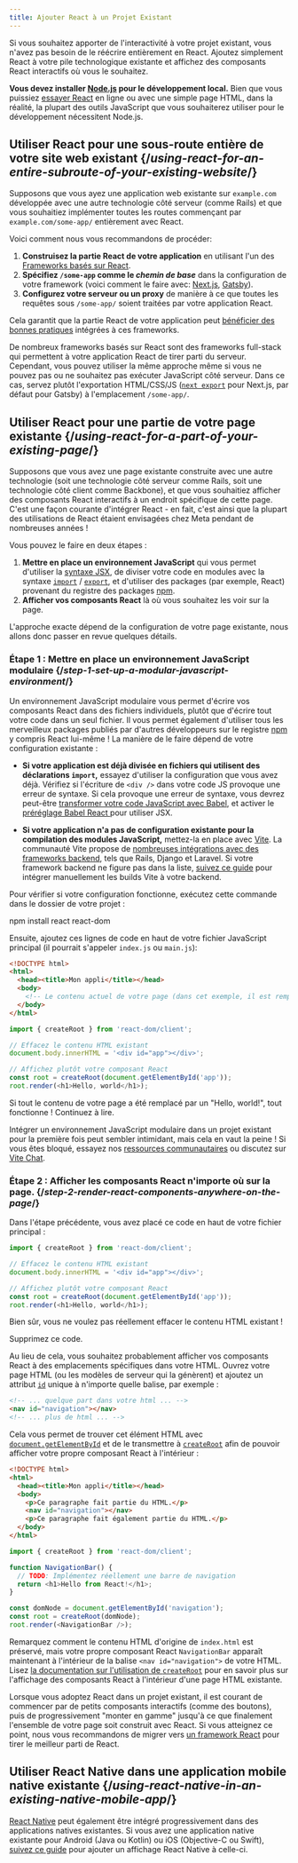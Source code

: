 ```yaml
---
title: Ajouter React à un Projet Existant
---
```


<Intro>

Si vous souhaitez apporter de l'interactivité à votre projet existant, vous n'avez pas besoin de le réécrire entièrement en React. Ajoutez simplement React à votre pile technologique existante et affichez des composants React interactifs où vous le souhaitez.

</Intro>

<Note>

**Vous devez installer [Node.js](https://nodejs.org/en/) pour le développement local.** Bien que vous puissiez [essayer React](/learn/installation#try-react) en ligne ou avec une simple page HTML, dans la réalité, la plupart des outils JavaScript que vous souhaiterez utiliser pour le développement nécessitent Node.js.

</Note>

## Utiliser React pour une sous-route entière de votre site web existant {/*using-react-for-an-entire-subroute-of-your-existing-website*/}

Supposons que vous ayez une application web existante sur `example.com` développée avec une autre technologie côté serveur (comme Rails) et que vous souhaitiez implémenter toutes les routes commençant par `example.com/some-app/` entièrement avec React.

Voici comment nous vous recommandons de procéder:

1. **Construisez la partie React de votre application** en utilisant l'un des [Frameworks basés sur React](/learn/start-a-new-react-project).
2. **Spécifiez `/some-app` comme le *chemin de base*** dans la configuration de votre framework (voici comment le faire avec: [Next.js](https://nextjs.org/docs/api-reference/next.config.js/basepath), [Gatsby](https://www.gatsbyjs.com/docs/how-to/previews-deploys-hosting/path-prefix/)).
3. **Configurez votre serveur ou un proxy** de manière à ce que toutes les requêtes sous `/some-app/` soient traitées par votre application React.

Cela garantit que la partie React de votre application peut [bénéficier des bonnes pratiques](/learn/start-a-new-react-project#can-i-use-react-without-a-framework) intégrées à ces frameworks.

De nombreux frameworks basés sur React sont des frameworks full-stack qui permettent à votre application React de tirer parti du serveur. Cependant, vous pouvez utiliser la même approche même si vous ne pouvez pas ou ne souhaitez pas exécuter JavaScript côté serveur. Dans ce cas, servez plutôt l'exportation HTML/CSS/JS ([`next export`](https://nextjs.org/docs/advanced-features/static-html-export) pour Next.js, par défaut pour Gatsby) à l'emplacement `/some-app/`.

## Utiliser React pour une partie de votre page existante {/*using-react-for-a-part-of-your-existing-page*/}

Supposons que vous avez une page existante construite avec une autre technologie (soit une technologie côté serveur comme Rails, soit une technologie côté client comme Backbone), et que vous souhaitiez afficher des composants React interactifs à un endroit spécifique de cette page. C'est une façon courante d'intégrer React - en fait, c'est ainsi que la plupart des utilisations de React étaient envisagées chez Meta pendant de nombreuses années !

Vous pouvez le faire en deux étapes :

1. **Mettre en place un environnement JavaScript** qui vous permet d'utiliser la [syntaxe JSX](/learn/writing-markup-with-jsx), de diviser votre code en modules avec la syntaxe [`import`](https://developer.mozilla.org/en-US/docs/Web/JavaScript/Reference/Statements/import) / [`export`](https://developer.mozilla.org/en-US/docs/Web/JavaScript/Reference/Statements/export), et d'utiliser des packages (par exemple, React) provenant du registre des packages [npm](https://www.npmjs.com/).
2. **Afficher vos composants React** là où vous souhaitez les voir sur la page.

L'approche exacte dépend de la configuration de votre page existante, nous allons donc passer en revue quelques détails.

### Étape 1 : Mettre en place un environnement JavaScript modulaire {/*step-1-set-up-a-modular-javascript-environment*/}

Un environnement JavaScript modulaire vous permet d'écrire vos composants React dans des fichiers individuels, plutôt que d'écrire tout votre code dans un seul fichier. Il vous permet également d'utiliser tous les merveilleux packages publiés par d'autres développeurs sur le registre [npm](https://www.npmjs.com/) y compris React lui-même ! La manière de le faire dépend de votre configuration existante :

* **Si votre application est déjà divisée en fichiers qui utilisent des déclarations `import`,** essayez d'utiliser la configuration que vous avez déjà. Vérifiez si l'écriture de `<div />` dans votre code JS provoque une erreur de syntaxe.  Si cela provoque une erreur de syntaxe, vous devrez peut-être [transformer votre code JavaScript avec Babel](https://babeljs.io/setup), et activer le [préréglage Babel React ](https://babeljs.io/docs/babel-preset-react) pour utiliser JSX.

* **Si votre application n'a pas de configuration existante pour la compilation des modules JavaScript,** mettez-la en place avec [Vite](https://vitejs.dev/). La communauté Vite propose de [nombreuses intégrations avec des frameworks backend](https://github.com/vitejs/awesome-vite#integrations-with-backends), tels que Rails, Django et Laravel. Si votre framework backend ne figure pas dans la liste, [suivez ce guide](https://vitejs.dev/guide/backend-integration.html) pour intégrer manuellement les builds Vite à votre backend.

Pour vérifier si votre configuration fonctionne, exécutez cette commande dans le dossier de votre projet :

<TerminalBlock>
npm install react react-dom
</TerminalBlock>

Ensuite, ajoutez ces lignes de code en haut de votre fichier JavaScript principal (il pourrait s'appeler `index.js` ou `main.js`):

<Sandpack>

```html index.html hidden
<!DOCTYPE html>
<html>
  <head><title>Mon appli</title></head>
  <body>
    <!-- Le contenu actuel de votre page (dans cet exemple, il est remplacé) -->
  </body>
</html>
```

```js index.js active
import { createRoot } from 'react-dom/client';

// Effacez le contenu HTML existant
document.body.innerHTML = '<div id="app"></div>';

// Affichez plutôt votre composant React
const root = createRoot(document.getElementById('app'));
root.render(<h1>Hello, world</h1>);
```

</Sandpack>

Si tout le contenu de votre page a été remplacé par un "Hello, world!", tout fonctionne ! Continuez à lire.

<Note>

Intégrer un environnement JavaScript modulaire dans un projet existant pour la première fois peut sembler intimidant, mais cela en vaut la peine ! Si vous êtes bloqué, essayez nos [ressources communautaires](/community) ou discutez sur [Vite Chat](https://chat.vitejs.dev/).

</Note>

### Étape 2 : Afficher les composants React n'importe où sur la page. {/*step-2-render-react-components-anywhere-on-the-page*/}

Dans l'étape précédente, vous avez placé ce code en haut de votre fichier principal :

```js
import { createRoot } from 'react-dom/client';

// Effacez le contenu HTML existant
document.body.innerHTML = '<div id="app"></div>';

// Affichez plutôt votre composant React
const root = createRoot(document.getElementById('app'));
root.render(<h1>Hello, world</h1>);
```

Bien sûr, vous ne voulez pas réellement effacer le contenu HTML existant !

Supprimez ce code.

Au lieu de cela, vous souhaitez probablement afficher vos composants React à des emplacements spécifiques dans votre HTML. Ouvrez votre page HTML (ou les modèles de serveur qui la génèrent) et ajoutez un attribut [`id`](https://developer.mozilla.org/en-US/docs/Web/HTML/Global_attributes/id) unique à n'importe quelle balise, par exemple :

```html
<!-- ... quelque part dans votre html ... -->
<nav id="navigation"></nav>
<!-- ... plus de html ... -->
```

Cela vous permet de trouver cet élément HTML avec [`document.getElementById`](https://developer.mozilla.org/en-US/docs/Web/API/Document/getElementById) et de le transmettre à [`createRoot`](/reference/react-dom/client/createRoot) afin de pouvoir afficher votre propre composant React à l'intérieur :

<Sandpack>

```html index.html
<!DOCTYPE html>
<html>
  <head><title>Mon appli</title></head>
  <body>
    <p>Ce paragraphe fait partie du HTML.</p>
    <nav id="navigation"></nav>
    <p>Ce paragraphe fait également partie du HTML.</p>
  </body>
</html>
```

```js index.js active
import { createRoot } from 'react-dom/client';

function NavigationBar() {
  // TODO: Implémentez réellement une barre de navigation
  return <h1>Hello from React!</h1>;
}

const domNode = document.getElementById('navigation');
const root = createRoot(domNode);
root.render(<NavigationBar />);
```

</Sandpack>

Remarquez comment le contenu HTML d'origine de `index.html` est préservé, mais votre propre composant React `NavigationBar` apparaît maintenant à l'intérieur de la balise `<nav id="navigation">` de votre HTML. Lisez [la documentation sur l'utilisation de `createRoot`](/reference/react-dom/client/createRoot#rendering-a-page-partially-built-with-react) pour en savoir plus sur l'affichage des composants React à l'intérieur d'une page HTML existante.

Lorsque vous adoptez React dans un projet existant, il est courant de commencer par de petits composants interactifs (comme des boutons), puis de progressivement "monter en gamme" jusqu'à ce que finalement l'ensemble de votre page soit construit avec React. Si vous atteignez ce point, nous vous recommandons de migrer vers [un framework React](/learn/start-a-new-react-project) pour tirer le meilleur parti de React.

## Utiliser React Native dans une application mobile native existante {/*using-react-native-in-an-existing-native-mobile-app*/}

[React Native](https://reactnative.dev/) peut également être intégré progressivement dans des applications natives existantes. Si vous avez une application native existante pour Android (Java ou Kotlin) ou iOS (Objective-C ou Swift), [suivez ce guide](https://reactnative.dev/docs/integration-with-existing-apps) pour ajouter un affichage React Native à celle-ci.
